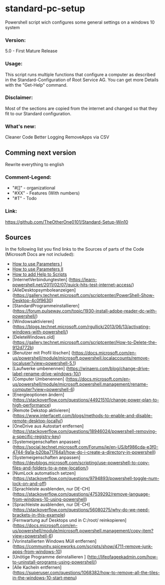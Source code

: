 # standard-pc-setup
Powershell script wich configures some general settings on a windows 10 system

### Version:
5.0 - First Mature Release 

### Usage:
This script runs multiple functions that configure a computer as described in the Standard-Configuration of Root Service AG.
You can get more Details with the "Get-Help" command.

### Disclaimer:
Most of the sections are copied from the internet and changed so that they fit to our Standard configuration.

### What's new:
Cleaner Code
Better Logging
RemoveApps via CSV

## Comming next version
Rewrite everything to english

### Comment-Legend:

* "#[]"   -    organizational
* "#XX"   -    Features (With numbers)
* "#T"    -    Todo

### Link:
https://github.com/TheOtherOne0101/Standard-Setup-Win10

## Sources

In the following list you find links to the Sources of parts of the Code (Microsoft Docs are not included):

* [How to use Parameters I](https://www.red-gate.com/simple-talk/sysadmin/powershell/how-to-use-parameters-in-powershell/)
* [How to use Parameters II](https://www.red-gate.com/simple-talk/sysadmin/powershell/how-to-use-parameters-in-powershell-part-ii/)
* [How to add Help to Scripts](https://www.red-gate.com/simple-talk/sysadmin/powershell/how-to-add-help-to-powershell-scripts/)
* [InternetVerbindungtesten] (https://learn-powershell.net/2011/02/07/quick-hits-test-internet-access/)
* [AlleDesktopsymboleanzeigen] (https://gallery.technet.microsoft.com/scriptcenter/PowerShell-Show-Desktop-4c0f9630)
* [StandardProgrammeinstallieren] (https://forum.pulseway.com/topic/1930-install-adobe-reader-dc-with-powershell/)
* [Windowsaktivieren] (https://blogs.technet.microsoft.com/rgullick/2013/06/13/activating-windows-with-powershell/)
* [DeleteWindows.old] (https://gallery.technet.microsoft.com/scriptcenter/How-to-Delete-the-912d772b)
* [Benutzer mit Profil löschen] (https://docs.microsoft.com/en-us/powershell/module/microsoft.powershell.localaccounts/remove-localuser?view=powershell-5.1)
* [Laufwerke umbenennen] (https://winaero.com/blog/change-drive-label-rename-drive-windows-10/)
* [Computer Umbenennen] (https://docs.microsoft.com/en-us/powershell/module/microsoft.powershell.management/rename-computer?view=powershell-6)
* [Energieoptionen ändern] (https://stackoverflow.com/questions/44921510/change-power-plan-to-high-performance)
* [Remote Dekstop aktivieren] (https://www.interfacett.com/blogs/methods-to-enable-and-disable-remote-desktop-locally/)
* [OneDrive aus Autostart entfernen] (https://stackoverflow.com/questions/18946024/powershell-removing-a-specific-registry-key)
* [Systemeigenschaften anpassen] (https://social.technet.microsoft.com/Forums/ie/en-US/bf986cda-e3f0-4744-9a1a-b20ba71764a1/how-do-i-create-a-directory-in-powershell)
* [Systemeigenschaften anpassen] (https://devblogs.microsoft.com/scripting/use-powershell-to-copy-files-and-folders-to-a-new-location/)
* [NumLock automatisch setzen] (https://stackoverflow.com/questions/9794893/powershell-toggle-num-lock-on-and-off)
* [Sprachleiste ausblenden, nur DE-CH] (https://stackoverflow.com/questions/47539292/remove-language-from-windows-10-using-powershell)
* [Sprachleiste ausblenden, nur DE-CH] (https://stackoverflow.com/questions/56080275/why-do-we-need-brackets-in-this-example)
* [Fernwartung auf Desktops und in C:/root/ reinkopieren] (https://docs.microsoft.com/en-us/powershell/module/microsoft.powershell.management/copy-item?view=powershell-6)
* [Vorinstallierten Windows Müll entfernen] (https://community.spiceworks.com/scripts/show/4711-remove-junk-apps-from-windows-10)
* [Unötige Programme deinstallieren ] (http://lifeofageekadmin.com/how-to-uninstall-programs-using-powershell/)
* [Alle Kacheln entfernen] (https://superuser.com/questions/1068382/how-to-remove-all-the-tiles-in-the-windows-10-start-menu)
